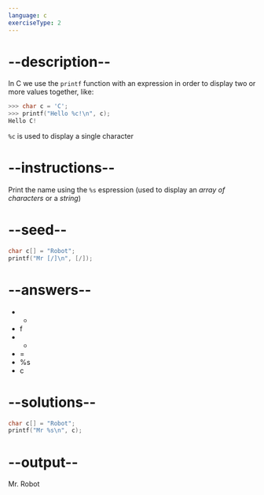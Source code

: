 ```yaml
---
language: c
exerciseType: 2
---
```


# --description--

In C we use the `printf` function with an expression in order to display two or more values together, like:
```c
>>> char c = 'C';
>>> printf("Hello %c!\n", c);
Hello C!
```
`%c` is used to display a single character

# --instructions--

Print the name using the `%s` espression (used to display an _array of characters_ or a _string_)

# --seed--

```c
char c[] = "Robot";
printf("Mr [/]\n", [/]);
```

# --answers--

- +
- f
- -
- =
- %s
- c

# --solutions--

```c
char c[] = "Robot";
printf("Mr %s\n", c);
```

# --output--

Mr. Robot
